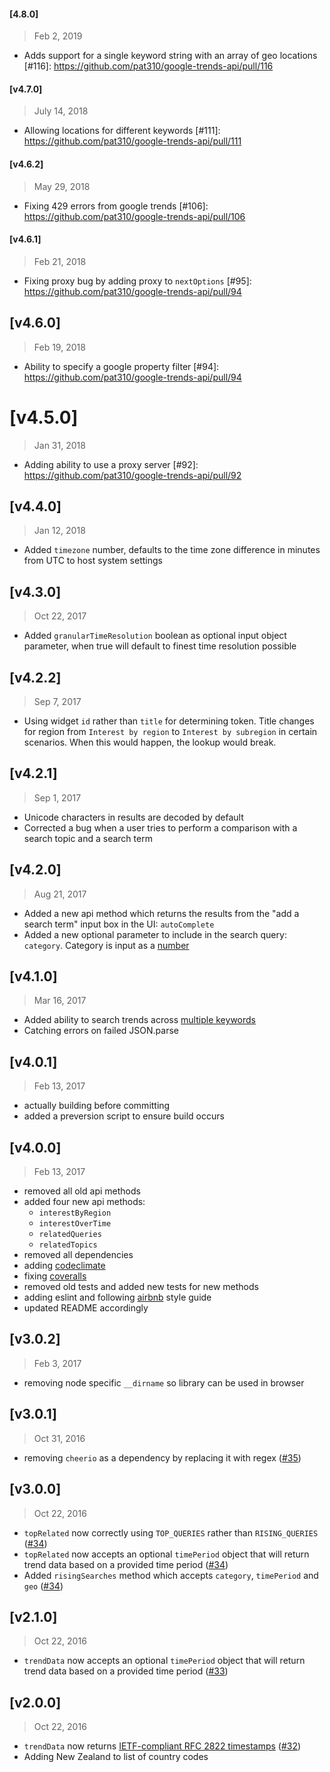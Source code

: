 #### [4.8.0]
> Feb 2, 2019
- Adds support for a single keyword string with an array of geo locations
[#116]: https://github.com/pat310/google-trends-api/pull/116

#### [v4.7.0]
> July 14, 2018
- Allowing locations for different keywords
[#111]: https://github.com/pat310/google-trends-api/pull/111

#### [v4.6.2]
> May 29, 2018
- Fixing 429 errors from google trends
[#106]: https://github.com/pat310/google-trends-api/pull/106

#### [v4.6.1]
> Feb 21, 2018
- Fixing proxy bug by adding proxy to `nextOptions`
[#95]: https://github.com/pat310/google-trends-api/pull/94

## [v4.6.0]
> Feb 19, 2018
- Ability to specify a google property filter
[#94]: https://github.com/pat310/google-trends-api/pull/94

# [v4.5.0]
> Jan 31, 2018
- Adding ability to use a proxy server
[#92]: https://github.com/pat310/google-trends-api/pull/92

## [v4.4.0]
> Jan 12, 2018
- Added `timezone` number, defaults to the time zone difference in minutes from UTC to host system settings

[#90]: https://github.com/pat310/google-trends-api/pull/90

## [v4.3.0]
> Oct 22, 2017
- Added `granularTimeResolution` boolean as optional input object parameter, when true will default to finest time resolution possible

[#84]: https://github.com/pat310/google-trends-api/pull/84

## [v4.2.2]
> Sep 7, 2017
- Using widget `id` rather than `title` for determining token. Title changes for region from `Interest by region` to `Interest by subregion` in certain scenarios. When this would happen, the lookup would break.

[#78]: https://github.com/pat310/google-trends-api/pull/78

## [v4.2.1]
> Sep 1, 2017
- Unicode characters in results are decoded by default
- Corrected a bug when a user tries to perform a comparison with a search topic and a search term

[#74]: https://github.com/pat310/google-trends-api/pull/74
[#76]: https://github.com/pat310/google-trends-api/pull/76

## [v4.2.0]
> Aug 21, 2017
- Added a new api method which returns the results from the "add a search term" input box in the UI: `autoComplete`
- Added a new optional parameter to include in the search query: `category`. Category is input as a [number](https://github.com/pat310/google-trends-api/wiki/Google-Trends-Categories)

[#70]: https://github.com/pat310/google-trends-api/pull/70
[#72]: https://github.com/pat310/google-trends-api/pull/72

## [v4.1.0]
> Mar 16, 2017
- Added ability to search trends across [multiple keywords](https://github.com/pat310/google-trends-api#multiple-keywords)
- Catching errors on failed JSON.parse

[#54]: https://github.com/pat310/google-trends-api/pull/54
[#58]: https://github.com/pat310/google-trends-api/pull/58

## [v4.0.1]
> Feb 13, 2017
- actually building before committing
- added a preversion script to ensure build occurs

## [v4.0.0]
> Feb 13, 2017

- removed all old api methods
- added four new api methods:
  - `interestByRegion`
  - `interestOverTime`
  - `relatedQueries`
  - `relatedTopics`
- removed all dependencies
- adding [codeclimate](https://codeclimate.com/github/pat310/google-trends-api)
- fixing [coveralls](https://coveralls.io/github/pat310/google-trends-api)
- removed old tests and added new tests for new methods
- adding eslint and following [airbnb](https://github.com/airbnb/javascript) style guide
- updated README accordingly

[#47]: https://github.com/pat310/google-trends-api/pull/47

## [v3.0.2]
> Feb 3, 2017

- removing node specific `__dirname` so library can be used in browser

[#44]: https://github.com/pat310/google-trends-api/pull/44

## [v3.0.1]
> Oct 31, 2016

- removing `cheerio` as a dependency by replacing it with regex ([#35])

[#35]: https://github.com/pat310/google-trends-api/pull/35

## [v3.0.0]
> Oct 22, 2016

- `topRelated` now correctly using `TOP_QUERIES` rather than `RISING_QUERIES` ([#34])
- `topRelated` now accepts an optional `timePeriod` object that will return trend data based on a provided time period ([#34])
- Added `risingSearches` method which accepts `category`, `timePeriod` and `geo` ([#34])

[#34]: https://github.com/pat310/google-trends-api/pull/34

## [v2.1.0]
> Oct 22, 2016

- `trendData` now accepts an optional `timePeriod` object that will return trend data based on a provided time period ([#33])

[#33]: https://github.com/pat310/google-trends-api/pull/33

## [v2.0.0]
> Oct 22, 2016

- `trendData` now returns [IETF-compliant RFC 2822 timestamps](https://tools.ietf.org/html/rfc2822#page-14) ([#32])
- Adding New Zealand to list of country codes

[#32]: https://github.com/pat310/google-trends-api/pull/32
